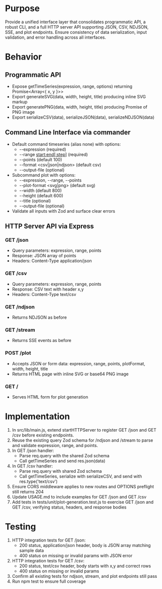 # Purpose

Provide a unified interface layer that consolidates programmatic API, a robust CLI, and a full HTTP server API supporting JSON, CSV, NDJSON, SSE, and plot endpoints. Ensure consistency of data serialization, input validation, and error handling across all interfaces.

# Behavior

## Programmatic API

- Expose getTimeSeries(expression, range, options) returning Promise<Array<{ x, y }>>
- Export generateSVG(data, width, height, title) producing inline SVG markup
- Export generatePNG(data, width, height, title) producing Promise<Buffer> of PNG image
- Export serializeCSV(data), serializeJSON(data), serializeNDJSON(data)

## Command Line Interface via commander

- Default command timeseries (alias none) with options:
  - --expression <expr> (required)
  - --range <start:end[:step]> (required)
  - --points <number> (default 100)
  - --format <csv|json|ndjson> (default csv)
  - --output-file <path> (optional)
- Subcommand plot with options:
  - --expression, --range, --points
  - --plot-format <svg|png> (default svg)
  - --width <number> (default 800)
  - --height <number> (default 600)
  - --title <string> (optional)
  - --output-file <path> (optional)
- Validate all inputs with Zod and surface clear errors

## HTTP Server API via Express

### GET /json
- Query parameters: expression, range, points
- Response: JSON array of points
- Headers: Content-Type application/json

### GET /csv
- Query parameters: expression, range, points
- Response: CSV text with header x,y
- Headers: Content-Type text/csv

### GET /ndjson
- Returns NDJSON as before

### GET /stream
- Returns SSE events as before

### POST /plot
- Accepts JSON or form data: expression, range, points, plotFormat, width, height, title
- Returns HTML page with inline SVG or base64 PNG image

### GET /
- Serves HTML form for plot generation

# Implementation

1. In src/lib/main.js, extend startHTTPServer to register GET /json and GET /csv before existing endpoints.
2. Reuse the existing query Zod schema for /ndjson and /stream to parse and validate expression, range, and points.
3. In GET /json handler:
   - Parse req.query with the shared Zod schema
   - Call getTimeSeries and send res.json(data)
4. In GET /csv handler:
   - Parse req.query with shared Zod schema
   - Call getTimeSeries, serialize with serializeCSV, and send with res.type('text/csv')
5. Ensure CORS middleware applies to new routes and OPTIONS preflight still returns 204
6. Update USAGE.md to include examples for GET /json and GET /csv
7. Add tests in tests/unit/plot-generation.test.js to exercise GET /json and GET /csv, verifying status, headers, and response bodies

# Testing

1. HTTP integration tests for GET /json:
   - 200 status, application/json header, body is JSON array matching sample data
   - 400 status on missing or invalid params with JSON error
2. HTTP integration tests for GET /csv:
   - 200 status, text/csv header, body starts with x,y and correct rows
   - 400 status on missing or invalid params
3. Confirm all existing tests for ndjson, stream, and plot endpoints still pass
4. Run npm test to ensure full coverage
